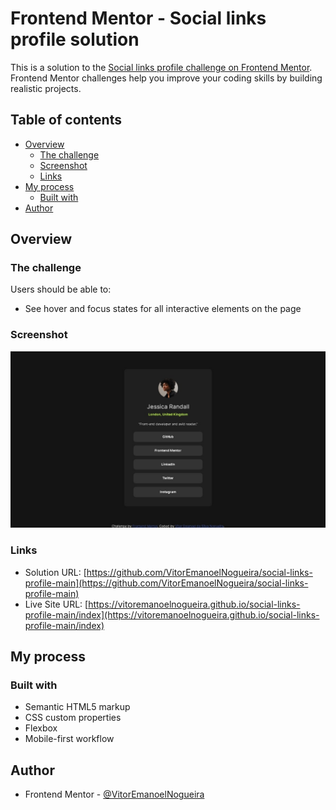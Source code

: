 # Frontend Mentor - Social links profile solution

This is a solution to the [Social links profile challenge on Frontend Mentor](https://www.frontendmentor.io/challenges/social-links-profile-UG32l9m6dQ). Frontend Mentor challenges help you improve your coding skills by building realistic projects. 

## Table of contents

- [Overview](#overview)
  - [The challenge](#the-challenge)
  - [Screenshot](#screenshot)
  - [Links](#links)
- [My process](#my-process)
  - [Built with](#built-with)
- [Author](#author)


## Overview

### The challenge

Users should be able to:

- See hover and focus states for all interactive elements on the page

### Screenshot

![](./screenshot.jpg)

### Links

- Solution URL: [https://github.com/VitorEmanoelNogueira/social-links-profile-main](https://github.com/VitorEmanoelNogueira/social-links-profile-main)
- Live Site URL: [https://vitoremanoelnogueira.github.io/social-links-profile-main/index](https://vitoremanoelnogueira.github.io/social-links-profile-main/index)

## My process

### Built with

- Semantic HTML5 markup
- CSS custom properties
- Flexbox
- Mobile-first workflow

## Author

- Frontend Mentor - [@VitorEmanoelNogueira](https://www.frontendmentor.io/profile/VitorEmanoelNogueira)

